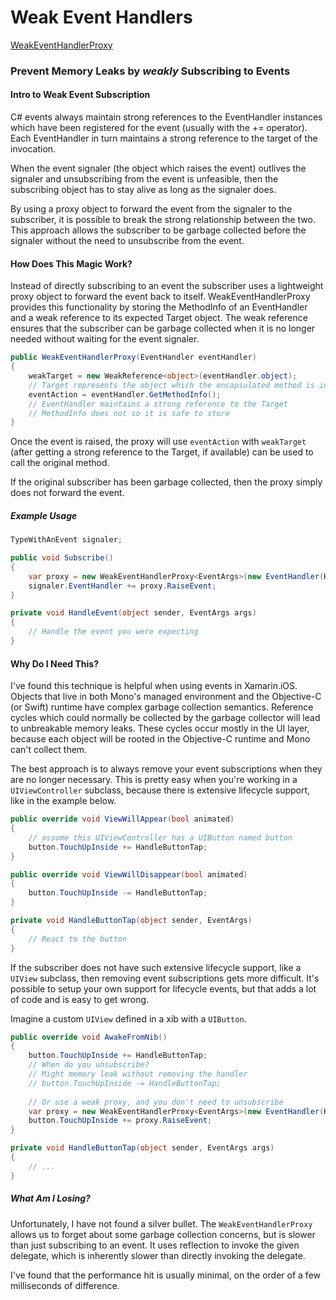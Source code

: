 # Weak Event Handlers

[WeakEventHandlerProxy](../src/XamarinUtilsLab/XamarinUtilsLab/Events/WeakEventHandlerProxy.cs)

### Prevent Memory Leaks by *weakly* Subscribing to Events

#### Intro to Weak Event Subscription
C# events always maintain strong references to the EventHandler instances which have been registered for the event (usually with the += operator). Each EventHandler in turn maintains a strong reference to the target of the invocation.

When the event signaler (the object which raises the event) outlives the signaler and unsubscribing from the event is unfeasible, then the subscribing object has to stay alive as long as the signaler does.

By using a proxy object to forward the event from the signaler to the subscriber, it is possible to break the strong relationship between the two. This approach allows the subscriber to be garbage collected before the signaler without the need to unsubscribe from the event.

#### How Does This Magic Work?
Instead of directly subscribing to an event the subscriber uses a lightweight proxy object to forward the event back to itself. WeakEventHandlerProxy provides this functionality by storing the MethodInfo of an EventHandler and a weak reference to its expected Target object. The weak reference ensures that the subscriber can be garbage collected when it is no longer needed without waiting for the event signaler. 

```C#
public WeakEventHandlerProxy(EventHandler eventHandler)
{
	weakTarget = new WeakReference<object>(eventHandler.object);
	// Target represents the object which the encapsulated method is invoked on
	eventAction = eventHandler.GetMethodInfo();
	// EventHandler maintains a strong reference to the Target
	// MethodInfo does not so it is safe to store
}
```
Once the event is raised, the proxy will use `eventAction` with `weakTarget` (after getting a strong reference to the Target, if available) can be used to call the original method.

If the original subscriber has been garbage collected, then the proxy simply does not forward the event.

##### Example Usage

```C#
TypeWithAnEvent signaler;

public void Subscribe()
{
	var proxy = new WeakEventHandlerProxy<EventArgs>(new EventHandler(HandleEvent));
	signaler.EventHandler += proxy.RaiseEvent;
}

private void HandleEvent(object sender, EventArgs args)
{
	// Handle the event you were expecting
}
```

#### Why Do I Need This?
I've found this technique is helpful when using events in Xamarin.iOS. Objects that live in both Mono's managed environment and the Objective-C (or Swift) runtime have complex garbage collection semantics. Reference cycles which could normally be collected by the garbage collector will lead to unbreakable memory leaks. These cycles occur mostly in the UI layer, because each object will be rooted in the Objective-C runtime and Mono can't collect them.

The best approach is to always remove your event subscriptions when they are no longer necessary. This is pretty easy when you're working in a `UIViewController` subclass, because there is extensive lifecycle support, like in the example below.

```C#
public override void ViewWillAppear(bool animated)
{
	// assume this UIViewController has a UIButton named button
	button.TouchUpInside += HandleButtonTap;
}

public override void ViewWillDisappear(bool animated)
{
	button.TouchUpInside -= HandleButtonTap;
}

private void HandleButtonTap(object sender, EventArgs)
{
	// React to the button
}
```

If the subscriber does not have such extensive lifecycle support, like a `UIView` subclass, then removing event subscriptions gets more difficult. It's possible to setup your own support for lifecycle events, but that adds a lot of code and is easy to get wrong.

Imagine a custom `UIView` defined in a xib with a `UIButton`.

```C#
public override void AwakeFromNib()
{
	button.TouchUpInside += HandleButtonTap;
	// When do you unsubscribe?
	// Might memory leak without removing the handler
	// button.TouchUpInside -= HandleButtonTap;
	
	// Or use a weak proxy, and you don't need to unsubscribe
	var proxy = new WeakEventHandlerProxy<EventArgs>(new EventHandler(HandleButtonTap));
	button.TouchUpInside += proxy.RaiseEvent;
}

private void HandleButtonTap(object sender, EventArgs args)
{
	// ...
}
```

##### What Am I Losing?
Unfortunately, I have not found a silver bullet. The `WeakEventHandlerProxy` allows us to forget about some garbage collection concerns, but is slower than just subscribing to an event. It uses reflection to invoke the given delegate, which is inherently slower than directly invoking the delegate. 

I've found that the performance hit is usually minimal, on the order of a few milliseconds of difference.